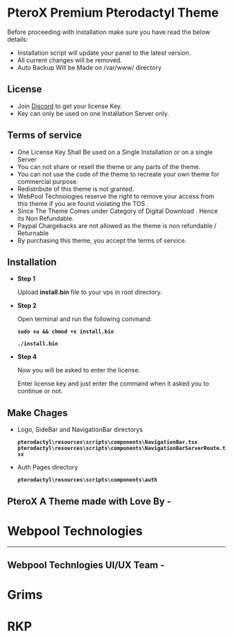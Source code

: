 
# PteroX Premium Pterodactyl Theme

Before proceeding with installation make sure you have read the below details:

- Installation script will update your panel to the latest version.
- All current changes will be removed.
- Auto Backup Will be Made on /var/www/ directory


## License

- Join [Discord](https://discord.webpool.tech/) to get your license Key.
- Key can only be used on one Installation Server only.



## Terms of service


- One License Key Shall Be used on a Single Installation or on a single Server 
- You can not share or resell the theme or any parts of the theme.
- You can not use the code of the theme to recreate your own theme for commercial purpose.
- Redistribute of this theme is not granted.
- WebPool Technologies reserve the right to remove your access from this theme if you are found violating the TOS .
- Since The Theme Comes under Category of Digital Download . Hence its Non Refundable.
- Paypal Chargebacks are not allowed as the theme is non refundable / Returnable
- By purchasing this theme, you accept the terms of service.

## Installation

- **Step 1**


    Upload **install.bin** file to your vps in root directory.

- **Step 2**
    
    Open terminal and run the following command:

    **`sudo su && chmod +x install.bin`**

    **`./install.bin`**

- **Step 4**

    Now you will be asked to enter the license.
    
    Enter license key and just enter the command when it asked you to continue or not.

## Make Chages

- Logo, SideBar and NavigationBar directorys

    **`pterodactyl\resources\scripts\components\NavigationBar.tsx`**
    **`pterodactyl\resources\scripts\components\NavigationBarServerRoute.tsx`**

- Auth Pages directory

    **`pterodactyl\resources\scripts\components\auth`**


## PteroX A Theme made with Love By - 
# Webpool Technologies 
-----------------------------------------
## Webpool Technlogies UI/UX Team - 
# Grims 
# RKP 

